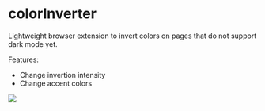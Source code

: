 # colorInverter

Lightweight browser extension to invert colors on pages that do not support dark mode yet.

Features:
* Change invertion intensity
* Change accent colors

![](https://raw.githubusercontent.com/Modi34/colorInverter/main/demo.gif)
